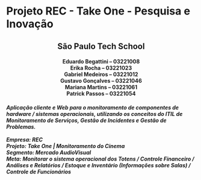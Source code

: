 # Projeto REC - Take One - Pesquisa e Inovação
<h2 align="center">São Paulo Tech School</h2>
<h4 align="center" >
  <span>Eduardo Begattini – 03221008</span><br>
<span>Erika Rocha – 03221023</span><br>
<span>Gabriel Medeiros – 03221012</span><br>
<span>Gustavo Gonçalves – 03221046</span><br>
<span>Mariana Martins – 03221061</span><br>
<span>Patrick Passos – 03221054</span><br>
</h4>
<h5>Aplicação cliente e Web para o monitoramento de componentes de hardware / sistemas operacionais, utilizando os conceitos do ITIL de Monitoramento de Serviços, Gestão de Incidentes e Gestão de Problemas.
<br><br>
Empresa: REC<br>
Projeto: Take One | Monitoramento do Cinema<br>
Segmento: Mercado AudioVisual<br>
Meta: Monitorar o sistema operacional dos Totens / Controle Financeiro / Análises e Relatórios / Estoque e Inventário (Informações sobre Salas) / Controle de Funcionários
</h5>

